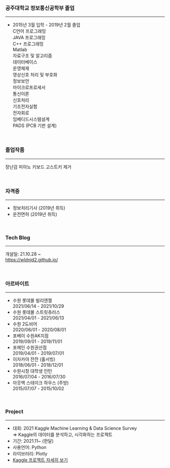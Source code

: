 ### 공주대학교 정보통신공학부 졸업
---
- 2015년 3월 입학 - 2019년 2월 졸업 <br> 
C언어 프로그래밍 <br> 
JAVA 프로그래밍 <br> 
C++ 프로그래밍  <br> 
Matlab  <br> 
자료구조 및 알고리즘 <br> 
데이터베이스  <br> 
운영체제 <br> 
영상신호 처리 및 부호화 <br> 
정보보안 <br> 
마이크로프로세서 <br> 
통신이론 <br> 
신호처리 <br> 
기조전자실험 <br> 
전자회로 <br> 
임베디드시스템설계 <br> 
PADS (PCB 기판 설계) <br> 
 <br> 

### **졸업작품**
---
장난감 피아노 키보드 고스트키 제거 

<br>

### **자격증**
---
- 정보처리기사 (2019년 취득)
- 운전면허 (2019년 취득)

<br> 

### **Tech Blog**
---
개설일: 21.10.28 ~ <br>
https://wldnjd2.github.io/

<br>

### **아르바이트**
---
- 수원 롯데몰 빌리엔젤 <br>
  2021/06/14 - 2021/10/29
- 수원 롯데몰 스트릿츄러스  <br>
  2021/04/01 - 2021/06/13
- 수원 2도비어 <br>
  2020/06/01 - 2020/08/01 
- 포베이 수원AK지점 <br>
  2019/09/01 - 2019/11/01
- 포메인 수원권선점 <br>
  2019/04/01 - 2019/07/01
- 이자카야 잔잔 (홀서빙) <br>
  2018/06/01 - 2018/12/01
- 수원시청 대학생 인턴 <br>
  2016/07/04 - 2016/07/30
- 아웃백 스테이크 하우스 (주방) <br>
  2015/07/07 - 2015/10/02

<br> 

### **Project**
---
- 대회: 2021 Kaggle Machine Learning & Data Science Survey <br>
=> Kaggle의 데이터를 분석하고, 시각화하는 프로젝트
- 기간: 2021.11~ (한달)
- 사용언어: Python 
- 라이브러리: Plotly
- [Kaggle 프로젝트 자세히 보기](https://github.com/wldnjd2/Project/tree/main/Project_kaggle)
<br> 